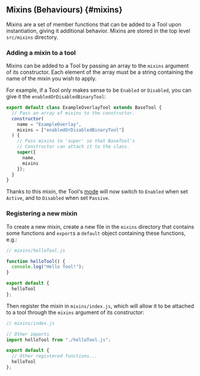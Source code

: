 ## Mixins (Behaviours) {#mixins}

Mixins are a set of member functions that can be added to a Tool upon instantiation, giving it additional behavior. Mixins are stored in the top level `src/mixins` directory.

### Adding a mixin to a tool

Mixins can be added to a Tool by passing an array to the `mixins` argument of its constructor. Each element of the array must be a string containing the name of the mixin you wish to apply.

For example, if a Tool only makes sense to be `Enabled` or `Disabled`, you can give it the `enabledOrDisabledBinaryTool`:

```js
export default class ExampleOverlayTool extends BaseTool {
  // Pass an array of mixins to the constructor.
  constructor(
    name = "ExampleOverlay",
    mixins = ["enabledOrDisabledBinaryTool"]
  ) {
    // Pass mixins to 'super' so that BaseTool's
    // Constructor can attach it to the class.
    super({
      name,
      mixins
    });
  }
}
```

Thanks to this mixin, the Tool's [mode](index.md#modes) will now switch to `Enabled` when set `Active`, and to `Disabled` when set `Passive`.

### Registering a new mixin

To create a new mixin, create a new file in the `mixins` directory that contains some functions and `export`s a `default` object containing these functions, e.g.:

```js
// mixins/helloTool.js

function helloTool() {
  console.log("Hello Tool!");
}

export default {
  helloTool
};
```

Then register the mixin in `mixins/index.js`, which will allow it to be attached to a tool through the `mixins` argument of its constructor:

```js
// mixins/index.js

// Other imports
import helloTool from "./helloTool.js";

export default {
  // Other registered functions...
  helloTool
};
```
